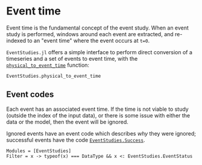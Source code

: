 # Event time

Event time is the fundamental concept of the event study.  When an event study is performed, windows around each event are extracted, and re-indexed to an "event time" where the event occurs at ``t=0``.

`EventStudies.jl` offers a simple interface to perform direct conversion of a timeseries and a set of events to event time, with the [`physical_to_event_time`](@ref) function:

```@docs
EventStudies.physical_to_event_time
```

## Event codes

Each event has an associated event time.  If the time is not viable to study (outside the index of the input data), 
or there is some issue with either the data or the model, then the event will be ignored.

Ignored events have an event code which describes _why_ they were ignored; successful events have the code [`EventStudies.Success`](@ref).

```@autodocs
Modules = [EventStudies]
Filter = x -> typeof(x) === DataType && x <: EventStudies.EventStatus
```
